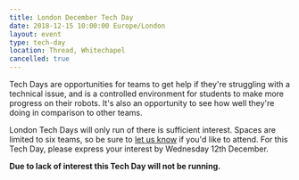 ```yaml
---
title: London December Tech Day
date: 2018-12-15 10:00:00 Europe/London
layout: event
type: tech-day
location: Thread, Whitechapel
cancelled: true
---
```


Tech Days are opportunities for teams to get help if they're struggling with a
technical issue, and is a controlled environment for students to make more
progress on their robots. It's also an opportunity to see how well they're doing
in comparison to other teams.

London Tech Days will only run of there is sufficient interest. Spaces are
limited to six teams, so be sure to [let us know][teams-contact] if you'd like
to attend. For this Tech Day, please express your interest by Wednesday 12th
December.

**Due to lack of interest this Tech Day will not be running.**

[teams-contact]: mailto:teams@studentrobotics.org
